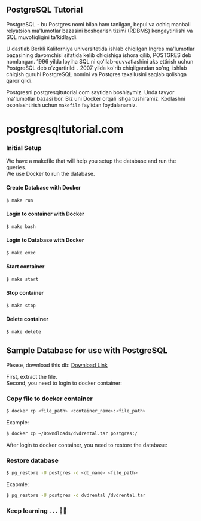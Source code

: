 ## PostgreSQL Tutorial

PostgreSQL - bu Postgres nomi bilan ham tanilgan, bepul va ochiq manbali relyatsion ma'lumotlar bazasini boshqarish tizimi (RDBMS) kengaytirilishi va SQL muvofiqligini ta'kidlaydi. 

U dastlab Berkli Kaliforniya universitetida ishlab chiqilgan Ingres ma'lumotlar bazasining davomchisi sifatida kelib chiqishiga ishora qilib, POSTGRES deb nomlangan. 1996 yilda loyiha SQL ni qoʻllab-quvvatlashini aks ettirish uchun PostgreSQL deb oʻzgartirildi . 2007 yilda ko'rib chiqilgandan so'ng, ishlab chiqish guruhi PostgreSQL nomini va Postgres taxallusini saqlab qolishga qaror qildi.

Postgresni postgresqltutorial.com saytidan boshlaymiz.
Unda tayyor ma'lumotlar bazasi bor. Biz uni Docker orqali ishga tushiramiz.
Kodlashni osonlashtirish uchun `makefile` faylidan foydalanamiz.

# postgresqltutorial.com

### Initial Setup
We have a makefile that will help you setup the database and run the queries. <br> We use Docker to run the database.
<br>
#### Create Database with Docker

```bash
$ make run 
```

#### Login to container with Docker

```bash
$ make bash
```

#### Login to Database with Docker

```bash
$ make exec
```

#### Start container

```bash
$ make start
```

#### Stop container

```bash
$ make stop
```

#### Delete container

```bash
$ make delete
```


## Sample Database for use with PostgreSQL

Please, download this db: [Download Link](https://www.postgresqltutorial.com/wp-content/uploads/2019/05/dvdrental.zip)

First, extract the file.\
Second, you need to login to docker container:

### Copy file to docker container

```bash
$ docker cp <file_path> <container_name>:<file_path>
```

Example:

```bash
$ docker cp ~/Downdloads/dvdrental.tar postgres:/
```

After login to docker container, you need to restore the database:

### Restore database

```bash
$ pg_restore -U postgres -d <db_name> <file_path>
```

Exapmle:

```bash
$ pg_restore -U postgres -d dvdrental /dvdrental.tar
```

### Keep learning . . . 👨‍💻
